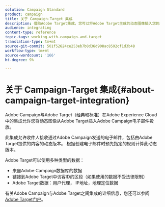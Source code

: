 ```yaml
---
solution: Campaign Standard
product: campaign
title: 关于 Campaign-Target 集成
description: 借助Adobe Target集成，您可以将Adobe Target生成的动态图像插入您的Adobe Campaign消息中。
audience: integrating
content-type: reference
topic-tags: working-with-campaign-and-target
translation-type: tm+mt
source-git-commit: 501f52624ce253eb7b0d36d908ac8502cf1d3b48
workflow-type: tm+mt
source-wordcount: '166'
ht-degree: 9%

---
```



# 关于 Campaign-Target 集成{#about-campaign-target-integration}

Adobe Campaign与Adobe Target（经典和标准）在Adobe Experience Cloud中的集成允许您将动态图像从Adobe Target插入Adobe Campaign电子邮件投放。

此集成允许收件人接收通过Adobe Campaign发送的电子邮件，包括由Adobe Target提供的内容的动态版本。 根据创建电子邮件时预先指定的规则计算此动态版本。

Adobe Target可以使用多种类型的数据：

* 来自Adobe Campaign数据库的数据
* 链接到Adobe Target中访客ID的区段（如果使用的数据不受法律限制）
* Adobe Target数据：用户代理， IP地址，地理定位数据

有关Adobe Campaign与Adobe Target之间集成的详细信息，您还可以参阅[Adobe Target门户](https://docs.adobe.com/content/help/zh-Hans/target/using/integrate/campaign-and-target.html)。
